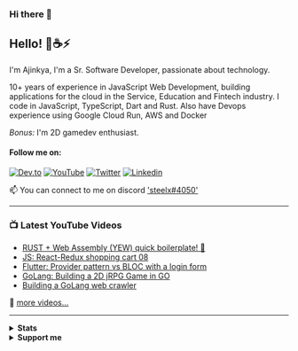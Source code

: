 ### Hi there 👋
## Hello! 🦀☕⚡
I'm Ajinkya, I'm a Sr. Software Developer, passionate about technology.

10+ years of experience in JavaScript Web Development, building applications for the cloud in the Service, Education and Fintech industry. I code in JavaScript, TypeScript, Dart and Rust.
Also have Devops experience using Google Cloud Run, AWS and Docker

*Bonus:* I'm 2D gamedev enthusiast.

#### Follow me on:
[![Dev.to](https://img.shields.io/badge/ajinkyax-dev.to-%23333?style=for-the-badge&logo=appveyor)](https://dev.to/ajinkyax)
[![YouTube](https://img.shields.io/badge/YouTube-Ajinkyax-F00?style=for-the-badge&logo=Youtube&logoColor=white)](https://www.youtube.com/c/ajinkyax?sub_confirmation=1) [![Twitter](https://img.shields.io/badge/Twitter-%40ajinkyax-brightgreen?style=for-the-badge&logo=Twitter&logoColor=white)](https://twitter.com/ajinkyax)
[![Linkedin](https://img.shields.io/badge/Linkedin-Ajinkya%20Borade-0077b5?style=for-the-badge&logo=Linkedin&logoColor=white)](https://www.linkedin.com/in/ajinkyax/)

📫 You can connect to me on discord ['steelx#4050'](https://discord.com/users/steelx#4050)

---

### 📺 Latest YouTube Videos

<!-- YOUTUBE:START -->
- [RUST + Web Assembly (YEW) quick boilerplate! 🦀](https://youtu.be/DuTCVGB7UtI)
- [JS: React-Redux shopping cart 08 ](https://www.youtube.com/watch?v=-tO0C9DWg68)
- [Flutter: Provider pattern vs BLOC with a login form](https://www.youtube.com/watch?v=mmdie4f_abs)
- [GoLang: Building a 2D jRPG Game in GO](https://www.youtube.com/watch?v=XBQ6jMGGk_Y)
- [Building a GoLang web crawler](https://www.youtube.com/watch?v=2wmkHFTaXfA)
<!-- YOUTUBE:END -->

📌 [more videos...](https://youtube.com/ajinkyax)

---

<details>
<summary>
    <b>Stats<b>
</summary>
<br>

![Ajinkya's github stats](https://github-readme-stats.vercel.app/api?username=steelx&show_icons=true)
</details>


<details>
<summary>
    <b>Support me<b>
</summary>
<br>

[![Patreon](https://img.shields.io/badge/opencollective-ajinkyax-f96854?style=for-the-badge&logo=opencollective&logoColor=green)](https://opencollective.com/ajinkyax)
</details>

